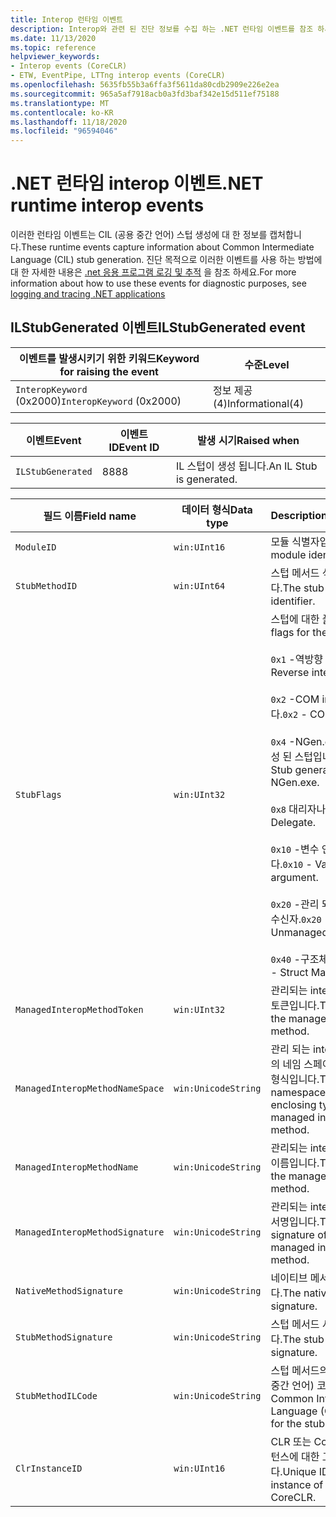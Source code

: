 ```yaml
---
title: Interop 런타임 이벤트
description: Interop와 관련 된 진단 정보를 수집 하는 .NET 런타임 이벤트를 참조 하세요.
ms.date: 11/13/2020
ms.topic: reference
helpviewer_keywords:
- Interop events (CoreCLR)
- ETW, EventPipe, LTTng interop events (CoreCLR)
ms.openlocfilehash: 5635fb55b3a6ffa3f5611da80cdb2909e226e2ea
ms.sourcegitcommit: 965a5af7918acb0a3fd3baf342e15d511ef75188
ms.translationtype: MT
ms.contentlocale: ko-KR
ms.lasthandoff: 11/18/2020
ms.locfileid: "96594046"
---
```

# <a name="net-runtime-interop-events"></a><span data-ttu-id="43d62-103">.NET 런타임 interop 이벤트</span><span class="sxs-lookup"><span data-stu-id="43d62-103">.NET runtime interop events</span></span>

<span data-ttu-id="43d62-104">이러한 런타임 이벤트는 CIL (공용 중간 언어) 스텁 생성에 대 한 정보를 캡처합니다.</span><span class="sxs-lookup"><span data-stu-id="43d62-104">These runtime events capture information about Common Intermediate Language (CIL) stub generation.</span></span> <span data-ttu-id="43d62-105">진단 목적으로 이러한 이벤트를 사용 하는 방법에 대 한 자세한 내용은 [.net 응용 프로그램 로깅 및 추적](../../core/diagnostics/logging-tracing.md) 을 참조 하세요.</span><span class="sxs-lookup"><span data-stu-id="43d62-105">For more information about how to use these events for diagnostic purposes, see [logging and tracing .NET applications](../../core/diagnostics/logging-tracing.md)</span></span>

## <a name="ilstubgenerated-event"></a><span data-ttu-id="43d62-106">ILStubGenerated 이벤트</span><span class="sxs-lookup"><span data-stu-id="43d62-106">ILStubGenerated event</span></span>

|<span data-ttu-id="43d62-107">이벤트를 발생시키기 위한 키워드</span><span class="sxs-lookup"><span data-stu-id="43d62-107">Keyword for raising the event</span></span>|<span data-ttu-id="43d62-108">수준</span><span class="sxs-lookup"><span data-stu-id="43d62-108">Level</span></span>|
|-----------------------------------|-----------|
|<span data-ttu-id="43d62-109">`InteropKeyword` (0x2000)</span><span class="sxs-lookup"><span data-stu-id="43d62-109">`InteropKeyword` (0x2000)</span></span>|<span data-ttu-id="43d62-110">정보 제공(4)</span><span class="sxs-lookup"><span data-stu-id="43d62-110">Informational(4)</span></span>|
  
|<span data-ttu-id="43d62-111">이벤트</span><span class="sxs-lookup"><span data-stu-id="43d62-111">Event</span></span>|<span data-ttu-id="43d62-112">이벤트 ID</span><span class="sxs-lookup"><span data-stu-id="43d62-112">Event ID</span></span>|<span data-ttu-id="43d62-113">발생 시기</span><span class="sxs-lookup"><span data-stu-id="43d62-113">Raised when</span></span>|
|-----------|--------------|-----------------|
|`ILStubGenerated`|<span data-ttu-id="43d62-114">88</span><span class="sxs-lookup"><span data-stu-id="43d62-114">88</span></span>|<span data-ttu-id="43d62-115">IL 스텁이 생성 됩니다.</span><span class="sxs-lookup"><span data-stu-id="43d62-115">An IL Stub is generated.</span></span>|

|<span data-ttu-id="43d62-116">필드 이름</span><span class="sxs-lookup"><span data-stu-id="43d62-116">Field name</span></span>|<span data-ttu-id="43d62-117">데이터 형식</span><span class="sxs-lookup"><span data-stu-id="43d62-117">Data type</span></span>|<span data-ttu-id="43d62-118">Description</span><span class="sxs-lookup"><span data-stu-id="43d62-118">Description</span></span>|
|----------------|---------------|-----------------|
|`ModuleID`|`win:UInt16`|<span data-ttu-id="43d62-119">모듈 식별자입니다.</span><span class="sxs-lookup"><span data-stu-id="43d62-119">The module identifier.</span></span>|
|`StubMethodID`|`win:UInt64`|<span data-ttu-id="43d62-120">스텁 메서드 식별자입니다.</span><span class="sxs-lookup"><span data-stu-id="43d62-120">The stub method identifier.</span></span>|
|`StubFlags`|`win:UInt32`|<span data-ttu-id="43d62-121">스텁에 대한 플래그:</span><span class="sxs-lookup"><span data-stu-id="43d62-121">The flags for the stub:</span></span><br /><br /> <span data-ttu-id="43d62-122">`0x1` -역방향 interop</span><span class="sxs-lookup"><span data-stu-id="43d62-122">`0x1` - Reverse interop.</span></span><br /><br /> <span data-ttu-id="43d62-123">`0x2` -COM interop 합니다.</span><span class="sxs-lookup"><span data-stu-id="43d62-123">`0x2` - COM interop.</span></span><br /><br /> <span data-ttu-id="43d62-124">`0x4` -NGen.exe에 의해 생성 된 스텁입니다.</span><span class="sxs-lookup"><span data-stu-id="43d62-124">`0x4` - Stub generated by NGen.exe.</span></span><br /><br /> <span data-ttu-id="43d62-125">`0x8` 대리자나.</span><span class="sxs-lookup"><span data-stu-id="43d62-125">`0x8` - Delegate.</span></span><br /><br /> <span data-ttu-id="43d62-126">`0x10` -변수 인수입니다.</span><span class="sxs-lookup"><span data-stu-id="43d62-126">`0x10` - Variable argument.</span></span><br /><br /> <span data-ttu-id="43d62-127">`0x20` -관리 되지 않는 호출 수신자.</span><span class="sxs-lookup"><span data-stu-id="43d62-127">`0x20` - Unmanaged callee.</span></span><br /><br /> <span data-ttu-id="43d62-128">`0x40` -구조체 마샬링</span><span class="sxs-lookup"><span data-stu-id="43d62-128">`0x40` - Struct Marshal</span></span>|
|`ManagedInteropMethodToken`|`win:UInt32`|<span data-ttu-id="43d62-129">관리되는 interop 메서드의 토큰입니다.</span><span class="sxs-lookup"><span data-stu-id="43d62-129">The token for the managed interop method.</span></span>|
|`ManagedInteropMethodNameSpace`|`win:UnicodeString`|<span data-ttu-id="43d62-130">관리 되는 interop 메서드의 네임 스페이스 및 바깥쪽 형식입니다.</span><span class="sxs-lookup"><span data-stu-id="43d62-130">The namespace and enclosing type of the managed interop method.</span></span>|
|`ManagedInteropMethodName`|`win:UnicodeString`|<span data-ttu-id="43d62-131">관리되는 interop 메서드의 이름입니다.</span><span class="sxs-lookup"><span data-stu-id="43d62-131">The name of the managed interop method.</span></span>|
|`ManagedInteropMethodSignature`|`win:UnicodeString`|<span data-ttu-id="43d62-132">관리되는 interop 메서드의 서명입니다.</span><span class="sxs-lookup"><span data-stu-id="43d62-132">The signature of the managed interop method.</span></span>|
|`NativeMethodSignature`|`win:UnicodeString`|<span data-ttu-id="43d62-133">네이티브 메서드 서명입니다.</span><span class="sxs-lookup"><span data-stu-id="43d62-133">The native method signature.</span></span>|
|`StubMethodSignature`|`win:UnicodeString`|<span data-ttu-id="43d62-134">스텁 메서드 서명입니다.</span><span class="sxs-lookup"><span data-stu-id="43d62-134">The stub method signature.</span></span>|
|`StubMethodILCode`|`win:UnicodeString`|<span data-ttu-id="43d62-135">스텁 메서드의 CIL (공용 중간 언어) 코드입니다.</span><span class="sxs-lookup"><span data-stu-id="43d62-135">The Common Intermediate Language (CIL) code for the stub method.</span></span>|
|`ClrInstanceID`|`win:UInt16`|<span data-ttu-id="43d62-136">CLR 또는 CoreCLR 인스턴스에 대한 고유 ID입니다.</span><span class="sxs-lookup"><span data-stu-id="43d62-136">Unique ID for the instance of CLR or CoreCLR.</span></span>|
